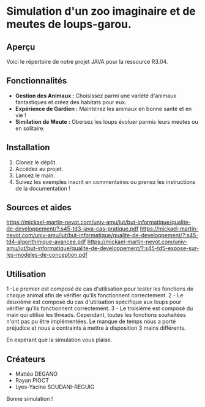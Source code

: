 # Simulation d'un zoo imaginaire et de meutes de loups-garou.

## Aperçu

Voici le répertoire de notre projet JAVA pour la ressource R3.04.

## Fonctionnalités

- **Gestion des Animaux :** Choisissez parmi une variété d'animaux fantastiques et créez des habitats pour eux.
- **Expérience de Gardien :** Maintenez les animaux en bonne santé et en vie !
- **Similation de Meute :** Obersez les loups évoluer parmis leurs meutes ou en solitaire.

## Installation

1. Clonez le dépôt.
2. Accédez au projet.
3. Lancez le main.
4. Suivez les exemples inscrit en commentaires ou prenez les instructions de la documentation !

## Sources et aides

https://mickael-martin-nevot.com/univ-amu/iut/but-informatique/qualite-de-developpement/?:s45-td3-java-cas-pratique.pdf
https://mickael-martin-nevot.com/univ-amu/iut/but-informatique/qualite-de-developpement/?:s45-td4-algorithmique-avancee.pdf
https://mickael-martin-nevot.com/univ-amu/iut/but-informatique/qualite-de-developpement/?:s45-td5-expose-sur-les-modeles-de-conception.pdf

## Utilisation

1 -Le premier est composé de cas d'utilisation pour tester les fonctions de chaque animal afin de vérifier qu'ils fonctionnent correctement.
2 - Le deuxième est composé du cas d'utilisation spécifique aux loups pour vérifier qu'ils fonctionnent correctement.
3 - Le troisième est composé du main qui utilise les threads. Cependant, toutes les fonctions souhaitées n'ont pas pu être implémentées.
Le manque de temps nous a porté préjudice et nous a contraints à mettre à disposition 3 mains différents.

En espérant que la simulation vous plaise.


## Créateurs

- Mattéo DEGANO
- Rayan PIOCT
- Lyes-Yacine SOUDANI-REGUIG

Bonne simulation !
